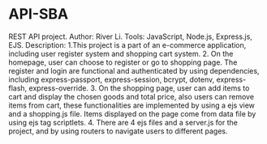 # API-SBA
REST API project.
Author: River Li.
Tools: JavaScript, Node.js, Express.js, EJS.
Description: 1.This project is a part of an e-commerce application, including user register system and shopping cart system. 2. On the homepage, user can choose to register or go to shopping page. The register and login are functional and authenticated by using dependencies, including express-passport, express-session, bcrypt,
dotenv, express-flash, express-override. 
3. On the shopping page, user can add items to cart and display the chosen goods and total price, also users can remove items from cart, these functionalities are implemented by using a ejs view and a shopping.js file. Items displayed on the page come from data file by using ejs tag scriptlets.
4. There are 4 ejs files and a server.js for the project, and by using routers to navigate users to different pages.
